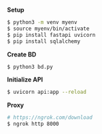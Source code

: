 
**Setup**
```bash
$ python3 -m venv myenv 
$ source myenv/bin/activate 
$ pip install fastapi uvicorn 
$ pip install sqlalchemy
```

**Create BD**
```bash
$ python3 bd.py
```

**Initialize API**
```bash
$ uvicorn api:app --reload
```

**Proxy**

```bash
# https://ngrok.com/download
$ ngrok http 8000
```